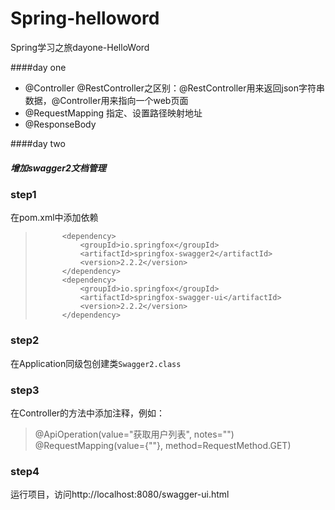 # Spring-helloword
Spring学习之旅dayone-HelloWord

####day one
* @Controller @RestController之区别：@RestController用来返回json字符串数据，@Controller用来指向一个web页面
* @RequestMapping 指定、设置路径映射地址
* @ResponseBody


####day two

 ##### 增加swagger2文档管理
 ### step1  
   在pom.xml中添加依赖
>   		<dependency>
>   			<groupId>io.springfox</groupId>
>   			<artifactId>springfox-swagger2</artifactId>
>   			<version>2.2.2</version>
>   		</dependency>
>   		<dependency>
>   			<groupId>io.springfox</groupId>
>   			<artifactId>springfox-swagger-ui</artifactId>
>   			<version>2.2.2</version>
>   		</dependency>

 ### step2

   在Application同级包创建类`Swagger2.class`
   
 ### step3
   
   在Controller的方法中添加注释，例如：
   >@ApiOperation(value="获取用户列表", notes="")
   ><br>@RequestMapping(value={""}, method=RequestMethod.GET)
   
 ### step4
   运行项目，访问http://localhost:8080/swagger-ui.html

